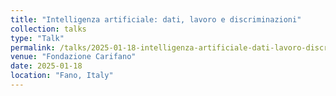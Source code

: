 ```yaml
---
title: "Intelligenza artificiale: dati, lavoro e discriminazioni"
collection: talks
type: "Talk"
permalink: /talks/2025-01-18-intelligenza-artificiale-dati-lavoro-discriminazioni-carifano
venue: "Fondazione Carifano"
date: 2025-01-18
location: "Fano, Italy"
---
```

